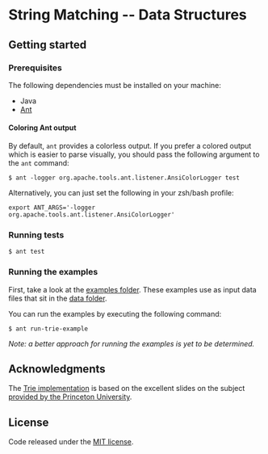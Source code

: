 # String Matching -- Data Structures

## Getting started

### Prerequisites

The following dependencies must be installed on your machine:

* Java
* [Ant](http://ant.apache.org/)

#### Coloring Ant output

By default, `ant` provides a colorless output. If you prefer a colored output
which is easier to parse visually, you should pass the following argument to the
`ant` command:

    $ ant -logger org.apache.tools.ant.listener.AnsiColorLogger test

Alternatively, you can just set the following in your zsh/bash profile:

    export ANT_ARGS='-logger org.apache.tools.ant.listener.AnsiColorLogger'

### Running tests

    $ ant test

### Running the examples

First, take a look at the [examples folder](./examples). These examples use as
input data files that sit in the [data folder](./data).

You can run the examples by executing the following command:

    $ ant run-trie-example

*Note: a better approach for running the examples is yet to be determined.*

## Acknowledgments

The [Trie implementation](./src/main/java/TrieST.java) is based on the excellent
slides on the subject [provided by the Princeton
University](http://algs4.cs.princeton.edu/lectures/52Tries.pdf).

## License

Code released under the [MIT license](./LICENSE).
